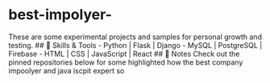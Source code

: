 # best-impolyer-
These are some experimental projects and samples for personal growth and testing.  ## 🚀 Skills &amp; Tools - Python | Flask | Django - MySQL | PostgreSQL | Firebase - HTML | CSS | JavaScript | React  ## 📌 Notes Check out the pinned repositories below for some highlighted
how the best company impoolyer 
and java iscpit expert so 

